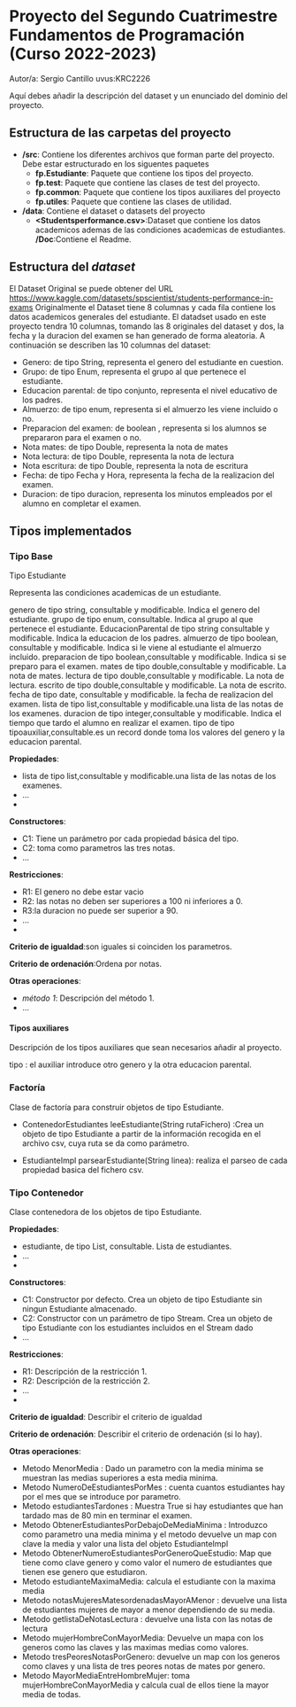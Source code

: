 # Proyecto del Segundo Cuatrimestre Fundamentos de Programación (Curso  2022-2023)
Autor/a: Sergio Cantillo   uvus:KRC2226

Aquí debes añadir la descripción del dataset y un enunciado del dominio del proyecto.


## Estructura de las carpetas del proyecto

* **/src**: Contiene los diferentes archivos que forman parte del proyecto. Debe estar estructurado en los siguentes paquetes
  * **fp.Estudiante**: Paquete que contiene los tipos del proyecto.
  * **fp.test**: Paquete que contiene las clases de test del proyecto.
  * **fp.common**: Paquete que contiene los tipos auxiliares del proyecto
  * **fp.utiles**:  Paquete que contiene las clases de utilidad. 
* **/data**: Contiene el dataset o datasets del proyecto
    * **\<Studentsperformance.csv\>**:Dataset que contiene los datos academicos ademas de las condiciones academicas de estudiantes.
  **/Doc**:Contiene el Readme.

    
## Estructura del *dataset*

El Dataset Original se puede obtener del URL https://www.kaggle.com/datasets/spscientist/students-performance-in-exams
Originalmente el Dataset tiene 8 columnas y cada fila contiene los datos academicos generales del estudiante.
El datadset usado en este proyecto tendra 10 columnas, tomando las 8 originales del dataset y dos, la fecha 
y la duracion del examen se han generado de forma aleatoria. A continuación se describen las 10 columnas del dataset:


* Genero: de tipo String, representa el genero del estudiante en cuestion.
* Grupo: de tipo Enum, representa el grupo al que pertenece el estudiante.
* Educacion parental: de tipo conjunto, representa el nivel educativo de los padres.
* Almuerzo: de tipo enum, representa si el almuerzo les viene incluido o no.
* Preparacion del examen: de boolean , representa si los alumnos se prepararon para el examen o no.
* Nota mates: de tipo Double, representa la nota de mates
* Nota lectura: de tipo Double, representa la nota de lectura
* Nota escritura: de tipo Double, representa la nota de escritura
* Fecha: de tipo Fecha y Hora, representa la fecha de la realizacion del examen.
* Duracion: de tipo duracion, representa los minutos empleados por el alumno en completar el examen.


## Tipos implementados


### Tipo Base
Tipo Estudiante

Representa las condiciones academicas de un estudiante.

genero de tipo string, consultable y modificable. Indica el genero del estudiante.
grupo de tipo enum, consultable. Indica al grupo al que pertenece el estudiante.
EducacionParental de tipo string consultable y modificable. Indica la educacion de los padres.
almuerzo de tipo boolean, consultable y modificable. Indica si le viene al estudiante el almuerzo incluido.
preparacion de tipo boolean,consultable y modificable. Indica si se preparo para el examen.
mates de tipo double,consultable y modificable. La nota de mates.
lectura de tipo double,consultable y modificable. La nota de lectura.
escrito de tipo double,consultable y modificable. La nota de escrito.
fecha de tipo date, consultable y modificable. la fecha de realizacion del examen.
lista de tipo list,consultable y modificable.una lista de las notas de los examenes.
duracion de tipo integer,consultable y modificable. Indica el tiempo que tardo el alumno en realizar el examen.
tipo de tipo tipoauxiliar,consultable.es un record donde toma los valores del genero y la educacion parental.

**Propiedades**:

- lista de tipo list,consultable y modificable.una lista de las notas de los examenes.
- ...
- 
**Constructores**: 

- C1: Tiene un parámetro por cada propiedad básica del tipo.
- C2: toma como parametros las tres notas.
- ...

**Restricciones**:
 
- R1: El genero no debe estar vacio
- R2: las notas no deben ser superiores a 100 ni inferiores a 0.
- R3:la duracion no puede ser superior a 90.
- ...
- 
**Criterio de igualdad**:son iguales si coinciden los parametros.

**Criterio de ordenación**:Ordena por notas.

**Otras operaciones**:
 
-	_método 1_: Descripción del método 1.
- ...

#### Tipos auxiliares
Descripción de los tipos auxiliares que sean necesarios añadir al proyecto.

tipo : el auxiliar introduce otro genero y la otra  educacion parental.

### Factoría
Clase de factoría para construir objetos de tipo Estudiante.

-  ContenedorEstudiantes leeEstudiante(String rutaFichero) :Crea un objeto de tipo Estudiante a partir de la información recogida en el archivo csv, cuya ruta se da como parámetro.

-	 EstudianteImpl parsearEstudiante(String linea): realiza el parseo de cada propiedad basica del fichero csv.

### Tipo Contenedor

Clase contenedora de los objetos de tipo Estudiante.

**Propiedades**:

- estudiante, de tipo List<EstudianteImpl>, consultable. Lista de estudiantes.
- ...
- 
**Constructores**: 

- C1: Constructor por defecto. Crea un objeto de tipo Estudiante sin ningun Estudiante almacenado.
- C2: Constructor con un parámetro de tipo Stream<EstudianteImpl>. Crea un objeto de tipo Estudiante con los estudiantes incluidos en el Stream dado
- ...

**Restricciones**:
 
- R1: Descripción de la restricción 1.
- R2: Descripción de la restricción 2.
- ...
- 
**Criterio de igualdad**: Describir el criterio de igualdad

**Criterio de ordenación**: Describir el criterio de ordenación (si lo hay).

**Otras operaciones**:
 
-	Metodo MenorMedia : Dado un parametro con la media minima se muestran las medias superiores a esta media minima.
- Metodo NumeroDeEstudiantesPorMes : cuenta cuantos estudiantes hay por el mes que se introduce por parametro.
- Metodo estudiantesTardones : Muestra True si hay estudiantes que han tardado mas de 80 min en terminar el examen.
- Metodo ObtenerEstudiantesPorDebajoDeMediaMinima : Introduzco como parametro una media minima y el metodo devuelve un map con clave la media y valor una lista del objeto EstudianteImpl
- Metodo ObtenerNumeroEstudiantesPorGeneroQueEstudio: Map que tiene como clave genero y como valor el numero de estudiantes que tienen ese genero que estudiaron.
- Metodo estudianteMaximaMedia: calcula el estudiante con la maxima media
- Metodo notasMujeresMatesordenadasMayorAMenor : devuelve una lista de estudiantes mujeres de mayor a menor dependiendo de su media.
- Metodo getlistaDeNotasLectura : devuelve una lista con las notas de lectura
- Metodo mujerHombreConMayorMedia: Devuelve un mapa con los generos como las claves y las maximas medias como valores.
- Metodo tresPeoresNotasPorGenero: devuelve un map con los generos como claves y una lista de tres peores notas de mates por genero.
- Metodo MayorMediaEntreHombreMujer: toma mujerHombreConMayorMedia y calcula cual de ellos tiene la mayor media de todas.
